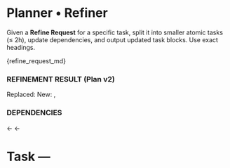 # Planner • Refiner

Given a **Refine Request** for a specific task, split it into smaller atomic tasks (≤ 2h), update dependencies, and output updated task blocks. Use exact headings.

{refine_request_md}

### REFINEMENT RESULT (Plan v2)
Replaced: <TaskID>
New: <TaskIDa>, <TaskIDb>

### DEPENDENCIES
<TaskIDa> <- <UpstreamTaskID>
<TaskIDb> <- <TaskIDa>

# Task <TaskIDa> — <Title>
## Purpose
…
## Inputs
- …
## Outputs
- …
## Procedure (Intent-level steps)
1. …
## Acceptance Criteria
- …
## Dependencies
- …
## Risks & Mitigations
- …

# Task <TaskIDb> — <Title>
...
